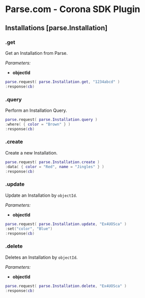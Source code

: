 # Parse.com - Corona SDK Plugin

## Installations [parse.Installation]

### .get

Get an Installation from Parse.

*Parameters:*

* __objectId__

```lua
parse.request( parse.Installation.get, "1234abcd" )
:response(cb)
```

### .query

Perform an Installation Query.

```lua
parse.request( parse.Installation.query )
:where( { color = "Brown" } )
:response(cb)
```

### .create

Create a new Installation.

```lua
parse.request( parse.Installation.create )
:data( { color = "Red", name = "Jingles" } )
:response(cb)
```

### .update

Update an Installation by `objectId`.

*Parameters:*

* __objectId__

```lua
parse.request( parse.Installation.update, "Ex4UOSca" )
:set("color", "Blue")
:response(cb)
```

### .delete

Deletes an Installation by `objectId`.

*Parameters:*

* __objectId__

```lua
parse.request( parse.Installation.delete, "Ex4UOSca" )
:response(cb)
```
